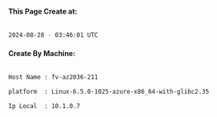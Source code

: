 
   
#### This Page Create at:

```bash

2024-08-28 - 03:46:01 UTC

```

#### Create By Machine:

```bash

Host Name : fv-az2036-211

platform  : Linux-6.5.0-1025-azure-x86_64-with-glibc2.35

Ip Local  : 10.1.0.7

```

